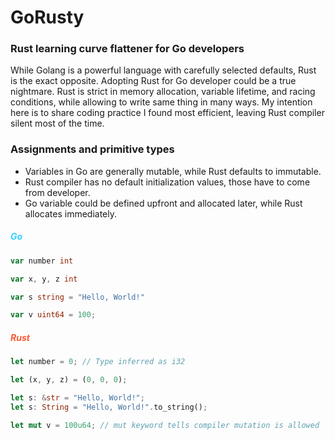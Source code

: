 # GoRusty
### Rust learning curve flattener for Go developers


While Golang is a powerful language with carefully selected defaults, Rust is the exact opposite. 
Adopting Rust for Go developer could be a true nightmare. 
Rust is strict in memory allocation, variable lifetime, and racing conditions, while allowing to write 
same thing in many ways. My intention here is to share coding practice I found most efficient, leaving Rust compiler 
silent most of the time.  

 
### Assignments and primitive types
- Variables in Go are generally mutable, while Rust defaults to immutable. 
- Rust compiler has no default initialization values, those have to come from developer.
- Go variable could be defined upfront and allocated later, while Rust allocates immediately.

##### <font color=#33D1FF>Go</font>
```go
var number int 

var x, y, z int

var s string = "Hello, World!"

var v uint64 = 100;
```


##### <font color=#FF5833>Rust</font>
```rust
let number = 0; // Type inferred as i32

let (x, y, z) = (0, 0, 0);

let s: &str = "Hello, World!";
let s: String = "Hello, World!".to_string();

let mut v = 100u64; // mut keyword tells compiler mutation is allowed
```
